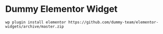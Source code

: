 # Dummy Elementor Widget
```
wp plugin install elementor https://github.com/dummy-team/elementor-widgets/archive/master.zip
```